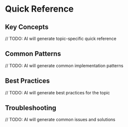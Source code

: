 # Quick Reference

## Key Concepts
// TODO: AI will generate topic-specific quick reference

## Common Patterns
// TODO: AI will generate common implementation patterns

## Best Practices
// TODO: AI will generate best practices for the topic

## Troubleshooting
// TODO: AI will generate common issues and solutions
